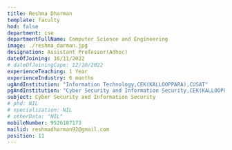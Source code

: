 ```yaml
---
title: Reshma Dharman 
template: faculty
hod: false
department: cse
departmentFullName: Computer Science and Engineering
image: ./reshma_darman.jpg
designation: Assistant Professor(Adhoc)
dateOfJoining: 16/11/2022
# dateOfJoiningCape: 12/10/2022
experienceTeaching: 1 Year
experienceIndustry: 6 months
ugAndInstitution: "Information Technology,CEK(KALLOOPPARA),CUSAT"
pgAndInstitution: "Cyber Security and Information Security,CEK(KALLOOPPARA),CUSAT,2016"
subject: Cyber Security and Information Security
# phd: NIL
# specialization: NIL
# otherData: "NIL"
mobileNumber: 9526187173
mailid: reshmadharman92@gmail.com
position: 11
---
```

